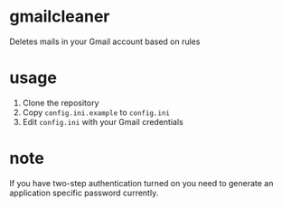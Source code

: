 gmailcleaner
============

Deletes mails in your Gmail account based on rules

usage
=====

1. Clone the repository
2. Copy `config.ini.example` to `config.ini`
3. Edit `config.ini` with your Gmail credentials


note
====

If you have two-step authentication turned on you need to generate an application specific password currently.
